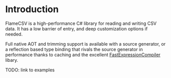 # Introduction

FlameCSV is a high-performance C# library for reading and writing CSV data.
It has a low barrier of entry, and deep customization options if needed.

Full native AOT and trimming support is available with a source generator,
or a reflection based type binding that rivals the source generator
in performance thanks to caching and the excellent
[FastExpressionCompiler](https://github.com/dadhi/FastExpressionCompiler) libary.

TODO: link to examples
